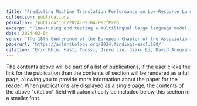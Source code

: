 ```yaml
---
title: "Predicting Machine Translation Performance on Low-Resource Languages: The Role of Domain Similarity"
collection: publications
permalink: /publication/2024-02-04-PerfPred
excerpt: "Fine-tuning and testing a multilingual large language model is a challenge for low-resource languages (LRLs) since it is an expensive process. While previous studies have predicted the performance of natural language processing (NLP) tasks using machine learning methods, they primarily focus on high-resource languages, overlooking LRLs and shifts across domains. Focusing on LRLs, we investigate three factors (the size of the fine-tuning corpus, domain similarity between fine-tuning and testing corpora, and language similarity between source and target languages), which can potentially impact the model performance by using classical regression models. Our results indicate that domain similarity has the most important impact on predicting the performance of Machine Translation models."
date: 2024-02-04
venue: 'The 18th Conference of the European Chapter of the Association for Computational Linguistics (EACL 2024)'
paperurl: 'https://aclanthology.org/2024.findings-eacl.100/'
citation: 'Eric Khiu, Hasti Toossi, Jinyu Liu, Jiaxu Li, David Anugraha, Juan Flores, Leandro Roman, A. Seza Doğruöz, and En-Shiun Lee. 2024. Predicting Machine Translation Performance on Low-Resource Languages: The Role of Domain Similarity. In Findings of the Association for Computational Linguistics: EACL 2024, pages 1474–1486, St. Julian’s, Malta. Association for Computational Linguistics.'
---
```


The contents above will be part of a list of publications, if the user clicks the link for the publication than the contents of section will be rendered as a full page, allowing you to provide more information about the paper for the reader. When publications are displayed as a single page, the contents of the above "citation" field will automatically be included below this section in a smaller font.

